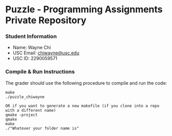 # Puzzle - Programming Assignments Private Repository
### Student Information
  + Name: Wayne Chi
  + USC Email: chiwayne@usc.edu
  + USC ID: 2290059571

### Compile & Run Instructions
The grader should use the following procedure to compile and run the code:
```shell
make
./puzzle_chiwayne

OR if you want to generate a new makefile (if you clone into a repo with a different name)
qmake -project
qmake
make
./"Whatever your folder name is"
```
